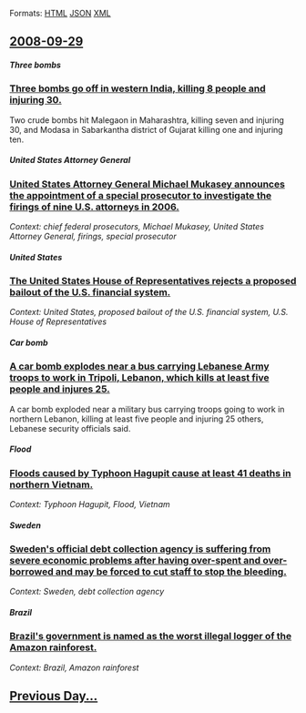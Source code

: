 
Formats: [HTML](2008/09/29/index.html)  [JSON](2008/09/29/index.json)  [XML](2008/09/29/index.xml)  

## [2008-09-29](/news/2008/09/29/index.md)

##### Three bombs
### [ Three bombs go off in western India, killing 8 people and injuring 30. ](/news/2008/09/29/three-bombs-go-off-in-western-india-killing-8-people-and-injuring-30.md)
Two crude bombs hit Malegaon in Maharashtra, killing seven and injuring 30, and Modasa in Sabarkantha district of Gujarat killing one and injuring ten.

##### United States Attorney General
### [ United States Attorney General Michael Mukasey announces the appointment of a special prosecutor to investigate the firings of nine U.S. attorneys in 2006. ](/news/2008/09/29/united-states-attorney-general-michael-mukasey-announces-the-appointment-of-a-special-prosecutor-to-investigate-the-firings-of-nine-u-s-at.md)
_Context: chief federal prosecutors, Michael Mukasey, United States Attorney General, firings, special prosecutor_

##### United States
### [ The United States House of Representatives rejects a proposed bailout of the U.S. financial system.](/news/2008/09/29/the-united-states-house-of-representatives-rejects-a-proposed-bailout-of-the-u-s-financial-system.md)
_Context: United States, proposed bailout of the U.S. financial system, U.S. House of Representatives_

##### Car bomb
### [ A car bomb explodes near a bus carrying Lebanese Army troops to work in Tripoli, Lebanon, which kills at least five people and injures 25. ](/news/2008/09/29/a-car-bomb-explodes-near-a-bus-carrying-lebanese-army-troops-to-work-in-tripoli-lebanon-which-kills-at-least-five-people-and-injures-25.md)
A car bomb exploded near a military bus carrying troops going to work in northern Lebanon, killing at least five people and injuring 25 others, Lebanese security officials said.

##### Flood
### [ Floods caused by Typhoon Hagupit cause at least 41 deaths in northern Vietnam. ](/news/2008/09/29/floods-caused-by-typhoon-hagupit-cause-at-least-41-deaths-in-northern-vietnam.md)
_Context: Typhoon Hagupit, Flood, Vietnam_

##### Sweden
### [ Sweden's official debt collection agency is suffering from severe economic problems after having over-spent and over-borrowed and may be forced to cut staff to stop the bleeding. ](/news/2008/09/29/swedenas-official-debt-collection-agency-is-suffering-from-severe-economic-problems-after-having-over-spent-and-over-borrowed-and-may-be.md)
_Context: Sweden, debt collection agency_

##### Brazil
### [ Brazil's government is named as the worst illegal logger of the Amazon rainforest. ](/news/2008/09/29/brazil-s-government-is-named-as-the-worst-illegal-logger-of-the-amazon-rainforest.md)
_Context: Brazil, Amazon rainforest_

## [Previous Day...](/news/2008/09/28/index.md)

